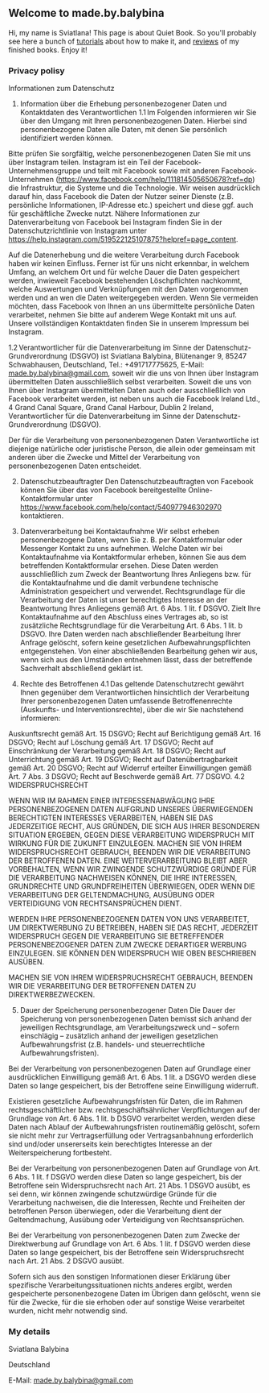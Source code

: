 ## Welcome to made.by.balybina
Hi, my name is Sviatlana!
This page is about Quiet Book. So you'll probably see here a bunch of [tutorials](https://youtube.com/playlist?list=PLr2wmVAEZTZx45jpburhVRnt9rGNgzhGV) about how to make it,  and [reviews](https://youtube.com/playlist?list=PLr2wmVAEZTZxRYKseXi4LT7djDj--kDd1) of my finished books. Enjoy it!



### Privacy polisy

Informationen zum Datenschutz
1) Information über die Erhebung personenbezogener Daten und Kontaktdaten des Verantwortlichen
1.1 Im Folgenden informieren wir Sie über den Umgang mit Ihren personenbezogenen Daten. Hierbei sind personenbezogene Daten alle Daten, mit denen Sie persönlich identifiziert werden können.

Bitte prüfen Sie sorgfältig, welche personenbezogenen Daten Sie mit uns über Instagram teilen. Instagram ist ein Teil der Facebook-Unternehmensgruppe und teilt mit Facebook sowie mit anderen Facebook-Unternehmen (https://www.facebook.com/help/111814505650678?ref=dp) die Infrastruktur, die Systeme und die Technologie. Wir weisen ausdrücklich darauf hin, dass Facebook die Daten der Nutzer seiner Dienste (z.B. persönliche Informationen, IP-Adresse etc.) speichert und diese ggf. auch für geschäftliche Zwecke nutzt. Nähere Informationen zur Datenverarbeitung von Facebook bei Instagram finden Sie in der Datenschutzrichtlinie von Instagram unter https://help.instagram.com/519522125107875?helpref=page_content.

Auf die Datenerhebung und die weitere Verarbeitung durch Facebook haben wir keinen Einfluss. Ferner ist für uns nicht erkennbar, in welchem Umfang, an welchem Ort und für welche Dauer die Daten gespeichert werden, inwieweit Facebook bestehenden Löschpflichten nachkommt, welche Auswertungen und Verknüpfungen mit den Daten vorgenommen werden und an wen die Daten weitergegeben werden. Wenn Sie vermeiden möchten, dass Facebook von Ihnen an uns übermittelte persönliche Daten verarbeitet, nehmen Sie bitte auf anderem Wege Kontakt mit uns auf. Unsere vollständigen Kontaktdaten finden Sie in unserem Impressum bei Instagram.

1.2 Verantwortlicher für die Datenverarbeitung im Sinne der Datenschutz-Grundverordnung (DSGVO) ist Sviatlana Balybina, Blütenanger 9, 85247 Schwabhausen, Deutschland, Tel.: +491717775625, E-Mail: made.by.balybina@gmail.com, soweit wir die uns von Ihnen über Instagram übermittelten Daten ausschließlich selbst verarbeiten. Soweit die uns von Ihnen über Instagram übermittelten Daten auch oder ausschließlich von Facebook verarbeitet werden, ist neben uns auch die Facebook Ireland Ltd., 4 Grand Canal Square, Grand Canal Harbour, Dublin 2 Ireland, Verantwortlicher für die Datenverarbeitung im Sinne der Datenschutz-Grundverordnung (DSGVO).

Der für die Verarbeitung von personenbezogenen Daten Verantwortliche ist diejenige natürliche oder juristische Person, die allein oder gemeinsam mit anderen über die Zwecke und Mittel der Verarbeitung von personenbezogenen Daten entscheidet.

2) Datenschutzbeauftragter
Den Datenschutzbeauftragten von Facebook können Sie über das von Facebook bereitgestellte Online-Kontaktformular unter https://www.facebook.com/help/contact/540977946302970 kontaktieren.

3) Datenverarbeitung bei Kontaktaufnahme
Wir selbst erheben personenbezogene Daten, wenn Sie z. B. per Kontaktformular oder Messenger Kontakt zu uns aufnehmen. Welche Daten wir bei Kontaktaufnahme via Kontaktformular erheben, können Sie aus dem betreffenden Kontaktformular ersehen. Diese Daten werden ausschließlich zum Zweck der Beantwortung Ihres Anliegens bzw. für die Kontaktaufnahme und die damit verbundene technische Administration gespeichert und verwendet. Rechtsgrundlage für die Verarbeitung der Daten ist unser berechtigtes Interesse an der Beantwortung Ihres Anliegens gemäß Art. 6 Abs. 1 lit. f DSGVO. Zielt Ihre Kontaktaufnahme auf den Abschluss eines Vertrages ab, so ist zusätzliche Rechtsgrundlage für die Verarbeitung Art. 6 Abs. 1 lit. b DSGVO. Ihre Daten werden nach abschließender Bearbeitung Ihrer Anfrage gelöscht, sofern keine gesetzlichen Aufbewahrungspflichten entgegenstehen. Von einer abschließenden Bearbeitung gehen wir aus, wenn sich aus den Umständen entnehmen lässt, dass der betreffende Sachverhalt abschließend geklärt ist.

4) Rechte des Betroffenen
4.1 Das geltende Datenschutzrecht gewährt Ihnen gegenüber dem Verantwortlichen hinsichtlich der Verarbeitung Ihrer personenbezogenen Daten umfassende Betroffenenrechte (Auskunfts- und Interventionsrechte), über die wir Sie nachstehend informieren:

Auskunftsrecht gemäß Art. 15 DSGVO;
Recht auf Berichtigung gemäß Art. 16 DSGVO;
Recht auf Löschung gemäß Art. 17 DSGVO;
Recht auf Einschränkung der Verarbeitung gemäß Art. 18 DSGVO;
Recht auf Unterrichtung gemäß Art. 19 DSGVO;
Recht auf Datenübertragbarkeit gemäß Art. 20 DSGVO;
Recht auf Widerruf erteilter Einwilligungen gemäß Art. 7 Abs. 3 DSGVO;
Recht auf Beschwerde gemäß Art. 77 DSGVO.
4.2 WIDERSPRUCHSRECHT

WENN WIR IM RAHMEN EINER INTERESSENABWÄGUNG IHRE PERSONENBEZOGENEN DATEN AUFGRUND UNSERES ÜBERWIEGENDEN BERECHTIGTEN INTERESSES VERARBEITEN, HABEN SIE DAS JEDERZEITIGE RECHT, AUS GRÜNDEN, DIE SICH AUS IHRER BESONDEREN SITUATION ERGEBEN, GEGEN DIESE VERARBEITUNG WIDERSPRUCH MIT WIRKUNG FÜR DIE ZUKUNFT EINZULEGEN.
MACHEN SIE VON IHREM WIDERSPRUCHSRECHT GEBRAUCH, BEENDEN WIR DIE VERARBEITUNG DER BETROFFENEN DATEN. EINE WEITERVERARBEITUNG BLEIBT ABER VORBEHALTEN, WENN WIR ZWINGENDE SCHUTZWÜRDIGE GRÜNDE FÜR DIE VERARBEITUNG NACHWEISEN KÖNNEN, DIE IHRE INTERESSEN, GRUNDRECHTE UND GRUNDFREIHEITEN ÜBERWIEGEN, ODER WENN DIE VERARBEITUNG DER GELTENDMACHUNG, AUSÜBUNG ODER VERTEIDIGUNG VON RECHTSANSPRÜCHEN DIENT.

WERDEN IHRE PERSONENBEZOGENEN DATEN VON UNS VERARBEITET, UM DIREKTWERBUNG ZU BETREIBEN, HABEN SIE DAS RECHT, JEDERZEIT WIDERSPRUCH GEGEN DIE VERARBEITUNG SIE BETREFFENDER PERSONENBEZOGENER DATEN ZUM ZWECKE DERARTIGER WERBUNG EINZULEGEN. SIE KÖNNEN DEN WIDERSPRUCH WIE OBEN BESCHRIEBEN AUSÜBEN.

MACHEN SIE VON IHREM WIDERSPRUCHSRECHT GEBRAUCH, BEENDEN WIR DIE VERARBEITUNG DER BETROFFENEN DATEN ZU DIREKTWERBEZWECKEN.

5) Dauer der Speicherung personenbezogener Daten
Die Dauer der Speicherung von personenbezogenen Daten bemisst sich anhand der jeweiligen Rechtsgrundlage, am Verarbeitungszweck und – sofern einschlägig – zusätzlich anhand der jeweiligen gesetzlichen Aufbewahrungsfrist (z.B. handels- und steuerrechtliche Aufbewahrungsfristen).

Bei der Verarbeitung von personenbezogenen Daten auf Grundlage einer ausdrücklichen Einwilligung gemäß Art. 6 Abs. 1 lit. a DSGVO werden diese Daten so lange gespeichert, bis der Betroffene seine Einwilligung widerruft.

Existieren gesetzliche Aufbewahrungsfristen für Daten, die im Rahmen rechtsgeschäftlicher bzw. rechtsgeschäftsähnlicher Verpflichtungen auf der Grundlage von Art. 6 Abs. 1 lit. b DSGVO verarbeitet werden, werden diese Daten nach Ablauf der Aufbewahrungsfristen routinemäßig gelöscht, sofern sie nicht mehr zur Vertragserfüllung oder Vertragsanbahnung erforderlich sind und/oder unsererseits kein berechtigtes Interesse an der Weiterspeicherung fortbesteht.

Bei der Verarbeitung von personenbezogenen Daten auf Grundlage von Art. 6 Abs. 1 lit. f DSGVO werden diese Daten so lange gespeichert, bis der Betroffene sein Widerspruchsrecht nach Art. 21 Abs. 1 DSGVO ausübt, es sei denn, wir können zwingende schutzwürdige Gründe für die Verarbeitung nachweisen, die die Interessen, Rechte und Freiheiten der betroffenen Person überwiegen, oder die Verarbeitung dient der Geltendmachung, Ausübung oder Verteidigung von Rechtsansprüchen.

Bei der Verarbeitung von personenbezogenen Daten zum Zwecke der Direktwerbung auf Grundlage von Art. 6 Abs. 1 lit. f DSGVO werden diese Daten so lange gespeichert, bis der Betroffene sein Widerspruchsrecht nach Art. 21 Abs. 2 DSGVO ausübt.

Sofern sich aus den sonstigen Informationen dieser Erklärung über spezifische Verarbeitungssituationen nichts anderes ergibt, werden gespeicherte personenbezogene Daten im Übrigen dann gelöscht, wenn sie für die Zwecke, für die sie erhoben oder auf sonstige Weise verarbeitet wurden, nicht mehr notwendig sind.
### My details

Sviatlana Balybina

Deutschland

E-Mail: made.by.balybina@gmail.com
